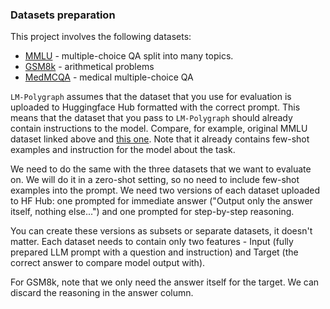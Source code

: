 ### Datasets preparation

This project involves the following datasets:

- [MMLU](https://huggingface.co/datasets/cais/mmlu) - multiple-choice QA split into many topics.
- [GSM8k](https://huggingface.co/datasets/openai/gsm8k) - arithmetical problems
- [MedMCQA](https://huggingface.co/datasets/openlifescienceai/medmcqa) - medical multiple-choice QA

`LM-Polygraph` assumes that the dataset that you use for evaluation is uploaded to Huggingface Hub formatted with the correct prompt. This means that the dataset that you pass to `LM-Polygraph` should already contain instructions to the model. Compare, for example, original MMLU dataset linked above and [this one](https://huggingface.co/datasets/LM-Polygraph/mmlu/viewer/empirical_baselines). Note that it already contains few-shot examples and instruction for the model about the task.

We need to do the same with the three datasets that we want to evaluate on. We will do it in a zero-shot setting, so no need to include few-shot examples into the prompt. We need two versions of each dataset uploaded to HF Hub: one prompted for immediate answer ("Output only the answer itself, nothing else...") and one prompted for step-by-step reasoning.

You can create these versions as subsets or separate datasets, it doesn't matter. Each dataset needs to contain only two features - Input (fully prepared LLM prompt with a question and instruction) and Target (the correct answer to compare model output with).

For GSM8k, note that we only need the answer itself for the target. We can discard the reasoning in the answer column. 
